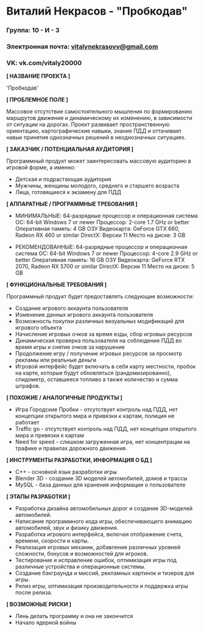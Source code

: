 # Виталий Некрасов - "Пробкодав"

### Группа: 10 - И - 3
### Электронная почта: vitalynekrasovv@gmail.com
### VK: vk.com/vitaly20000


**[ НАЗВАНИЕ ПРОЕКТА ]**

'Пробкодав'

**[ ПРОБЛЕМНОЕ ПОЛЕ ]**

Массовое отсутствие самостоятельного мышления по формированию маршрутов движения и динамическому их изменению, в зависимости от ситуации на дорогах.
Проект развивает пространственную ориентацию, картографические навыки, знание ПДД и оттачивает навык принятия однозначных решений в неоднозначных ситуациях.

**[ ЗАКАЗЧИК / ПОТЕНЦИАЛЬНАЯ АУДИТОРИЯ ]**

Программный продукт может заинтересовать массовую аудиторию в игровой форме, а именно:

* Детская и подрастающая аудитория
* Мужчины, женщины молодого, среднего и старшего возраста
* Лица, готовящиеся к экзамену для ПДД

**[ АППАРАТНЫЕ / ПРОГРАММНЫЕ ТРЕБОВАНИЯ ]**

* МИНИМАЛЬНЫЕ:
 64-разрядные процессор и операционная система
 ОС: 64-bit Windows 7 or newer
 Процессор: 2-core 1.7 GHz or better
 Оперативная память: 4 GB ОЗУ
 Видеокарта: GeForce GTX 660, Radeon RX 460 or similar
 DirectX: Версии 11
 Место на диске: 3 GB

* РЕКОМЕНДОВАННЫЕ:
 64-разрядные процессор и операционная система
 ОС: 64-bit Windows 7 or newer
 Процессор: 4-core 2.9 GHz or better
 Оперативная память: 16 GB ОЗУ
 Видеокарта: GeForce RTX 2070, Radeon RX 5700 or similar
 DirectX: Версии 11
 Место на диске: 5 GB 


**[ ФУНКЦИОНАЛЬНЫЕ ТРЕБОВАНИЯ ]**

Программный продукт будет предоставлять следующие возможности:
* Создание игрового аккаунта пользователя
* Изменение данных игрового аккаунта пользователя
* Возможность покупки различных визуальных модификаций для игрового объекта
* Начисление игровых очков за время езды, сбор игровых ресурсов 
* Динамическая проверка пользователя на соблюдение ПДД во время игры и снятие очков за нарушение
* Продолжение игру / получение игровых ресурсов за просмотр рекламы или реальные деньги 
* Игровой интерфейс будет включать в себя карту местности, пробок на карте, которые будут обновляться (рандомизированно), спидометр, оставшееся топливо а также количество и сумма штрафов.

**[ ПОХОЖИЕ / АНАЛОГИЧНЫЕ ПРОДУКТЫ ]**

* Игра Городские Пробки - отсутствует контроль над ПДД, нет концепции открытого мира и привязки к картам, полиция не работает
* Traffic go - отсутствует контроль над ПДД, нет концепции открытого мира и привязки к картам
* Need for speed - слишком загруженная игра, нет концентрации на трафике и правилах дорожного движения.

**[ ИНСТРУМЕНТЫ РАЗРАБОТКИ, ИНФОРМАЦИЯ О БД ]**

*	C++ - основной язык разработки игры
*	Blender 3D - создание 3D моделей автомобилей, домов и трассы
*	MySQL - база данных для хранения информации о пользователе

**[ ЭТАПЫ РАЗРАБОТКИ ]**

* Разработка дизайна автомобильных дорог и создание 3D-моделей автомобилей.
* Написание программного кода игры, обеспечивающего анимацию автомобилей, звук и физику движения.
* Разработка игрового интерфейса, включая отображение счета, времени, скорости и карты.
* Реализация игровых механик, добавление различных уровней сложности, бонусов и возможностей для игроков.
* Тестирование и исправление ошибок, оптимизация игры под различные устройства и операционные системы.
* Создание бэкграунда и миссий, рекламных картинок и тизеров для игры.
* Релиз игры, оптимизация производительности и поддержка игры после релиза.

**[ ВОЗМОЖНЫЕ РИСКИ ]**

* Лень делать программу и она не закончится
* Начало ядерной войны


